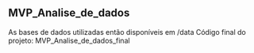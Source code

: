 ## MVP_Analise_de_dados

As bases de dados utilizadas então disponíveis em /data
Código final do projeto: MVP_Analise_de_dados_final
